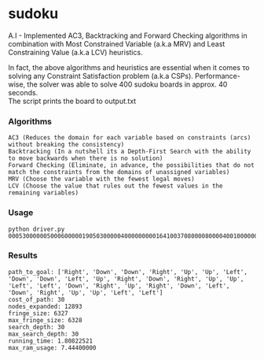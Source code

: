 # sudoku
A.I - Implemented AC3, Backtracking and Forward Checking algorithms in combination with Most Constrained Variable (a.k.a MRV) and Least Constraining Value (a.k.a LCV) heuristics. 

In fact, the above algorithms and heuristics are essential when it comes το solving any Constraint Satisfaction problem (a.k.a CSPs). 
Performance-wise, the solver was able to solve 400 sudoku boards in approx. 40 seconds.  
The script prints the board to output.txt


### Algorithms
```
AC3 (Reduces the domain for each variable based on constraints (arcs) without breaking the consistency)
Backtracking (In a nutshell its a Depth-First Search with the ability to move backwards when there is no solution)
Forward Checking (Eliminate, in advance, the possibilities that do not match the constraints from the domains of unassigned variables)
MRV (Choose the variable with the fewest legal moves)
LCV (Choose the value that rules out the fewest values in the remaining variables)
```
### Usage
```
python driver.py 000530000005000600000190503000004000000000164100370800008000040010000008004700921
```
### Results
```
path_to_goal: ['Right', 'Down', 'Down', 'Right', 'Up', 'Up', 'Left', 'Down', 'Down', 'Left', 'Up', 'Right', 'Down', 'Right', 'Up', 'Up', 'Left', 'Left', 'Down', 'Right', 'Up', 'Right', 'Down', 'Left', 'Down', 'Right', 'Up', 'Up', 'Left', 'Left']
cost_of_path: 30
nodes_expanded: 12893
fringe_size: 6327
max_fringe_size: 6328
search_depth: 30
max_search_depth: 30
running_time: 1.80822521
max_ram_usage: 7.44400000
```
